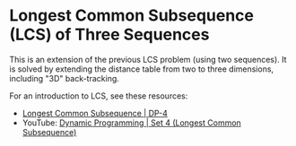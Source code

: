 # Longest Common Subsequence (LCS) of Three Sequences

This is an extension of the previous LCS problem (using two sequences).
It is solved by extending the distance table from two to three dimensions,
including "3D" back-tracking. 

For an introduction to LCS, see these resources:

- [Longest Common Subsequence | DP-4](https://www.geeksforgeeks.org/longest-common-subsequence-dp-4/)
- YouTube: [Dynamic Programming | Set 4 (Longest Common Subsequence)](https://www.youtube.com/watch?v=HgUOWB0StNE)
